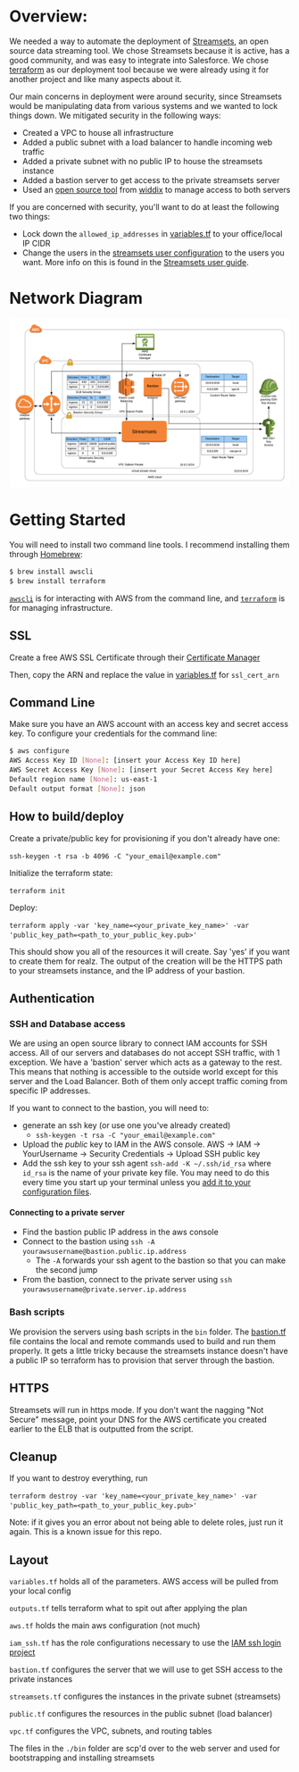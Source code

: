 # Overview:

We needed a way to automate the deployment of [Streamsets](https://streamsets.com), an open source data streaming tool. We chose Streamsets because it is active, has a good community, and was easy to integrate into Salesforce.  We chose [terraform](https://www.terraform.io/) as our deployment tool because we were already using it for another project and like many aspects about it.

Our main concerns in deployment were around security, since Streamsets would be manipulating data from various systems and we wanted to lock things down. We mitigated security in the following ways:

- Created a VPC to house all infrastructure
- Added a public subnet with a load balancer to handle incoming web traffic
- Added a private subnet with no public IP to house the streamsets instance
- Added a bastion server to get access to the private streamsets server
- Used an [open source tool](https://github.com/widdix/aws-ec2-ssh) from [widdix](https://github.com/widdix) to manage access to both servers

If you are concerned with security, you'll want to do at least the following two things:

- Lock down the `allowed_ip_addresses` in [variables.tf](variables.tf) to your office/local IP CIDR
- Change the users in the [streamsets user configuration](bin/streamsets/form-realm.properties) to the users you want. More info on this is found in the [Streamsets user guide](https://streamsets.com/documentation/datacollector/latest/help/#datacollector/UserGuide/Configuration/Authentication.html#task_nsz_lp4_1r).

# Network Diagram

![AWS Network Diagram](resources/pipeline-network-diagram.png?raw=true "Network Diagram")

# Getting Started

You will need to install two command line tools. I recommend installing them through [Homebrew](https://brew.sh):

```sh
$ brew install awscli
$ brew install terraform
```

[`awscli`](https://aws.amazon.com/cli/) is for interacting with AWS from the command line, and [`terraform`](https://www.terraform.io) is for managing infrastructure.

## SSL

Create a free AWS SSL Certificate through their [Certificate Manager](https://aws.amazon.com/certificate-manager/)

Then, copy the ARN and replace the value in [variables.tf](variables.tf) for `ssl_cert_arn`

## Command Line

Make sure you have an AWS account with an access key and secret access key. To configure your credentials for the command line:

```sh
$ aws configure
AWS Access Key ID [None]: [insert your Access Key ID here]
AWS Secret Access Key [None]: [insert your Secret Access Key here]
Default region name [None]: us-east-1
Default output format [None]: json
```

## How to build/deploy

Create a private/public key for provisioning if you don't already have one:

`ssh-keygen -t rsa -b 4096 -C "your_email@example.com"`

Initialize the terraform state:

`terraform init`

Deploy:

`terraform apply -var 'key_name=<your_private_key_name>' -var 'public_key_path=<path_to_your_public_key.pub>'`

This should show you all of the resources it will create. Say 'yes' if you want to create them for realz. The output of the creation will be the HTTPS path to your streamsets instance, and the IP address of your bastion.

## Authentication

### SSH and Database access

We are using an open source library to connect IAM accounts for SSH access. All of our servers and databases do not accept SSH traffic, with 1 exception. We have a 'bastion' server which acts as a gateway to the rest. This means that nothing is accessible to the outside world except for this server and the Load Balancer. Both of them only accept traffic coming from specific IP addresses.

If you want to connect to the bastion, you will need to:

- generate an ssh key (or use one you've already created)
  - `ssh-keygen -t rsa -C "your_email@example.com"`
- Upload the *public* key to IAM in the AWS console. AWS -> IAM -> YourUsername -> Security Credentials -> Upload SSH public key
- Add the ssh key to your ssh agent `ssh-add -K ~/.ssh/id_rsa` where `id_rsa` is the name of your private key file. You may need to do this every time you start up your terminal unless you [add it to your configuration files](https://apple.stackexchange.com/questions/48502/how-can-i-permanently-add-my-ssh-private-key-to-keychain-so-it-is-automatically).

#### Connecting to a private server

- Find the bastion public IP address in the aws console
- Connect to the bastion using `ssh -A yourawsusername@bastion.public.ip.address`
  - The `-A` forwards your ssh agent to the bastion so that you can make the second jump
- From the bastion, connect to the private server using `ssh yourawsusername@private.server.ip.address`

### Bash scripts

We provision the servers using bash scripts in the `bin` folder. The [bastion.tf](bastion.ftf) file contains the local and remote commands used to build and run them properly. It gets a little tricky because the streamsets instance doesn't have a public IP so terraform has to provision that server through the bastion.

## HTTPS

Streamsets will run in https mode. If you don't want the nagging "Not Secure" message, point your DNS for the AWS certificate you created earlier to the ELB that is outputted from the script.

## Cleanup

If you want to destroy everything, run

`terraform destroy -var 'key_name=<your_private_key_name>' -var 'public_key_path=<path_to_your_public_key.pub>'`

Note: if it gives you an error about not being able to delete roles, just run it again. This is a known issue for this repo.

## Layout

`variables.tf` holds all of the parameters. AWS access will be pulled from your local config

`outputs.tf` tells terraform what to spit out after applying the plan

`aws.tf` holds the main aws configuration (not much)

`iam_ssh.tf` has the role configurations necessary to use the [IAM ssh login project](https://github.com/widdix/aws-ec2-ssh)

`bastion.tf` configures the server that we will use to get SSH access to the private instances

`streamsets.tf` configures the instances in the private subnet (streamsets)

`public.tf` configures the resources in the public subnet (load balancer)

`vpc.tf` configures the VPC, subnets, and routing tables

The files in the `./bin` folder are scp'd over to the web server and used for bootstrapping and installing streamsets
